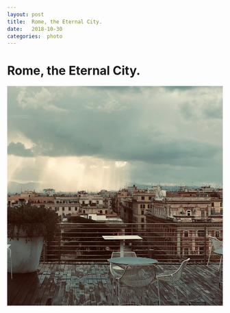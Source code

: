 ```yaml
---
layout: post
title:  Rome, the Eternal City. 
date:   2018-10-30 
categories:  photo 
---
```


# Rome, the Eternal City.


![](/images/IMG_1049.JPG)

